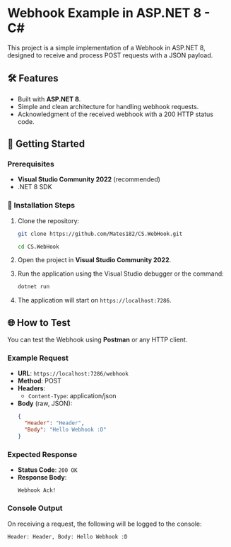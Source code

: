 # Webhook Example in ASP.NET 8 - C#

This project is a simple implementation of a Webhook in ASP.NET 8, designed to receive and process POST requests with a JSON payload.

## 🛠 Features

- Built with **ASP.NET 8**.
- Simple and clean architecture for handling webhook requests.
- Acknowledgment of the received webhook with a 200 HTTP status code.

## 🚀 Getting Started

### Prerequisites

- **Visual Studio Community 2022** (recommended)  
- .NET 8 SDK  

### 🔧 Installation Steps

1. Clone the repository:  
   ```bash
   git clone https://github.com/Mates182/CS.WebHook.git
   ```
   ```bash
   cd CS.WebHook
   ```

2. Open the project in **Visual Studio Community 2022**.  

3. Run the application using the Visual Studio debugger or the command:  
   ```bash
   dotnet run
   ```

4. The application will start on `https://localhost:7286`.

## 🌐 How to Test

You can test the Webhook using **Postman** or any HTTP client.  

### Example Request

- **URL**: `https://localhost:7286/webhook`  
- **Method**: POST  
- **Headers**:  
  - `Content-Type`: application/json  
- **Body** (raw, JSON):  
  ```json
  {
    "Header": "Header",
    "Body": "Hello Webhook :D"
  }
  ```

### Expected Response

- **Status Code**: `200 OK`  
- **Response Body**:  
  ```
  Webhook Ack!
  ```

### Console Output

On receiving a request, the following will be logged to the console:  
```
Header: Header, Body: Hello Webhook :D
```
